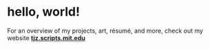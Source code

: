 # hello, world!

For an overview of my projects, art, résumé, and more, check out my website **[tjz.scripts.mit.edu](https://tjz.scripts.mit.edu)**

